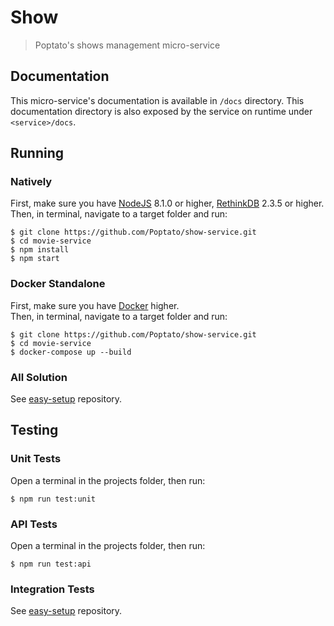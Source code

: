 # Show
> Poptato's shows management micro-service

## Documentation
This micro-service's documentation is available in `/docs` directory.
This documentation directory is also exposed by the service on runtime under `<service>/docs`.

## Running
### Natively
First, make sure you have [NodeJS](https://nodejs.org/en/) 8.1.0 or higher, [RethinkDB](https://www.rethinkdb.com/) 2.3.5 or higher.
Then, in terminal, navigate to a target folder and run:
```shell
$ git clone https://github.com/Poptato/show-service.git
$ cd movie-service
$ npm install
$ npm start
```

### Docker Standalone
First, make sure you have [Docker](https://docker.com) higher.  
Then, in terminal, navigate to a target folder and run:
```shell
$ git clone https://github.com/Poptato/show-service.git
$ cd movie-service
$ docker-compose up --build
```

### All Solution
See [easy-setup](https://github.com/Poptato/easy-setup) repository.

## Testing
### Unit Tests
Open a terminal in the projects folder, then run:
```shell
$ npm run test:unit
```

### API Tests
Open a terminal in the projects folder, then run:
```shell
$ npm run test:api
```

### Integration Tests
See [easy-setup](https://github.com/Poptato/easy-setup) repository.
